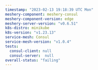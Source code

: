 ```yaml
---
timestamp: "2023-02-13 19:18:39 UTC Mon"
meshery-component: meshery-consul
meshery-component-version: edge
meshery-server-version: "v0.6.51"
k8s-distro: minikube
k8s-version: "v1.23.13"
service-mesh: Consul
service-mesh-version: "v1.0.4"
tests:
  consul-client: null
  consul-server:  null
overall-status: "failing"
---
```

